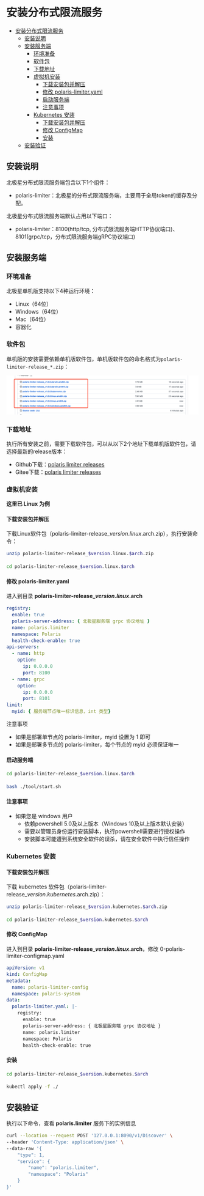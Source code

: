 # 安装分布式限流服务

- [安装分布式限流服务](#安装分布式限流服务)
  - [安装说明](#安装说明)
  - [安装服务端](#安装服务端)
    - [环境准备](#环境准备)
    - [软件包](#软件包)
    - [下载地址](#下载地址)
    - [虚拟机安装](#虚拟机安装)
      - [下载安装包并解压](#下载安装包并解压)
      - [修改 polaris-limiter.yaml](#修改-polaris-limiteryaml)
      - [启动服务端](#启动服务端)
      - [注意事项](#注意事项)
    - [Kubernetes 安装](#kubernetes-安装)
      - [下载安装包并解压](#下载安装包并解压-1)
      - [修改 ConfigMap](#修改-configmap)
      - [安装](#安装)
  - [安装验证](#安装验证)

## 安装说明

北极星分布式限流服务端包含以下1个组件：

- polaris-limiter：北极星的分布式限流服务端，主要用于全局token的缓存及分配。

北极星分布式限流服务端默认占用以下端口：

- polaris-limiter：8100(http/tcp, 分布式限流服务端HTTP协议端口)、8101(grpc/tcp，分布式限流服务端gRPC协议端口)

## 安装服务端

### 环境准备

北极星单机版支持以下4种运行环境：

- Linux（64位）
- Windows（64位）
- Mac（64位）
- 容器化


### 软件包

单机版的安装需要依赖单机版软件包，单机版软件包的命名格式为```polaris-limiter-release_*.zip```：

![分布式限流服务端](图片/安装分布式限流服务/安装包.png)

### 下载地址

执行所有安装之前，需要下载软件包，可以从以下2个地址下载单机版软件包，请选择最新的release版本：

- Github下载：[polaris limiter releases](https://github.com/polarismesh/polaris-limiter/releases)
- Gitee下载：[polaris limiter releases](https://gitee.com/polarismesh/polaris-limiter/releases)


### 虚拟机安装

**这里已 Linux 为例**

#### 下载安装包并解压

下载Linux软件包（polaris-limiter-release_$version.linux.$arch.zip），执行安装命令：

```bash
unzip polaris-limiter-release_$version.linux.$arch.zip

cd polaris-limiter-release_$version.linux.$arch
```

#### 修改 polaris-limiter.yaml

进入到目录 **polaris-limiter-release_$version.linux.$arch**

```yaml
registry:
  enable: true
  polaris-server-address: { 北极星服务端 grpc 协议地址 }
  name: polaris.limiter
  namespace: Polaris
  health-check-enable: true
api-servers:
  - name: http
    option:
      ip: 0.0.0.0
      port: 8100
  - name: grpc
    option:
      ip: 0.0.0.0
      port: 8101
limit:
  myid: { 服务端节点唯一标识信息，int 类型}
```

注意事项

- 如果是部署单节点的 polaris-limiter，myid 设置为 1 即可
- 如果是部署多节点的 polaris-limiter，每个节点的 myid 必须保证唯一

#### 启动服务端

```bash
cd polaris-limiter-release_$version.linux.$arch

bash ./tool/start.sh
```

#### 注意事项

- 如果您是 windows 用户
  - 依赖powershell 5.0及以上版本（Windows 10及以上版本默认安装）
  - 需要以管理员身份运行安装脚本，执行powershell需要进行授权操作
  - 安装脚本可能遭到系统安全软件的误杀，请在安全软件中执行信任操作



### Kubernetes 安装

#### 下载安装包并解压

下载 kubernetes 软件包（polaris-limiter-release_$version.kubernetes.$arch.zip）：

```bash
unzip polaris-limiter-release_$version.kubernetes.$arch.zip

cd polaris-limiter-release_$version.kubernetes.$arch
```


#### 修改 ConfigMap

进入到目录 **polaris-limiter-release_$version.linux.$arch**，修改 0-polaris-limiter-configmap.yaml

```yaml
apiVersion: v1
kind: ConfigMap
metadata:
  name: polaris-limiter-config
  namespace: polaris-system
data:
  polaris-limiter.yaml: |-
    registry:
      enable: true
      polaris-server-address: { 北极星服务端 grpc 协议地址 }
      name: polaris.limiter
      namespace: Polaris
      health-check-enable: true
```

#### 安装

```bash
cd polaris-limiter-release_$version.kubernetes.$arch

kubectl apply -f ./
```

## 安装验证


执行以下命令，查看 **polaris.limiter** 服务下的实例信息

```bash
curl --location --request POST '127.0.0.1:8090/v1/Discover' \
--header 'Content-Type: application/json' \
--data-raw '{
    "type": 1,
    "service": {
        "name": "polaris.limiter",
        "namespace": "Polaris"
    }
}'
```
